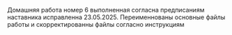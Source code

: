 Домашняя работа номер 6 выполненная согласна предписаниям наставника исправленна 23.05.2025.
Переименнованы основные файлы работы и скорректированны файлы согласно инструкциям
